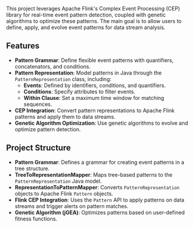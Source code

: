 This project leverages Apache Flink's Complex Event Processing (CEP) library for real-time event pattern detection, coupled with genetic algorithms to optimize these patterns. The main goal is to allow users to define, apply, and evolve event patterns for data stream analysis.

## Features

- **Pattern Grammar**: Define flexible event patterns with quantifiers, concatenators, and conditions.
- **Pattern Representation**: Model patterns in Java through the `PatternRepresentation` class, including:
  - **Events**: Defined by identifiers, conditions, and quantifiers.
  - **Conditions**: Specify attributes to filter events.
  - **Within Clause**: Set a maximum time window for matching sequences.
- **CEP Integration**: Convert pattern representations to Apache Flink patterns and apply them to data streams.
- **Genetic Algorithm Optimization**: Use genetic algorithms to evolve and optimize pattern detection.

## Project Structure

- **Pattern Grammar**: Defines a grammar for creating event patterns in a tree structure.
- **TreeToRepresentationMapper**: Maps tree-based patterns to the `PatternRepresentation` Java model.
- **RepresentationToPatternMapper**: Converts `PatternRepresentation` objects to Apache Flink `Pattern` objects.
- **Flink CEP Integration**: Uses the `Pattern` API to apply patterns on data streams and trigger alerts on pattern matches.
- **Genetic Algorithm (jGEA)**: Optimizes patterns based on user-defined fitness functions.
